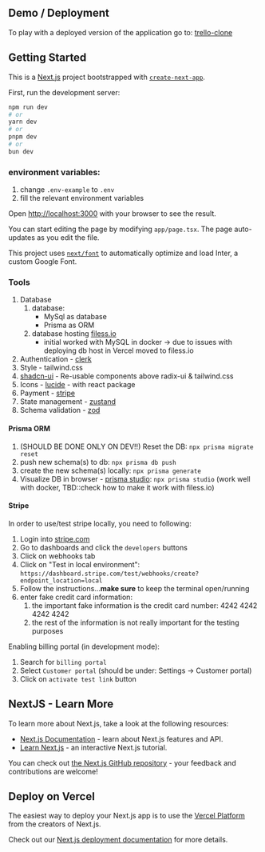 ## Demo / Deployment

To play with a deployed version of the application go to: [trello-clone](https://trello-clone-b-asafs-projects.vercel.app/)

## Getting Started

This is a [Next.js](https://nextjs.org/) project bootstrapped with [`create-next-app`](https://github.com/vercel/next.js/tree/canary/packages/create-next-app).

First, run the development server:

```bash
npm run dev
# or
yarn dev
# or
pnpm dev
# or
bun dev
```

### environment variables:

1. change `.env-example` to `.env`
2. fill the relevant environment variables

Open [http://localhost:3000](http://localhost:3000) with your browser to see the result.

You can start editing the page by modifying `app/page.tsx`. The page auto-updates as you edit the file.

This project uses [`next/font`](https://nextjs.org/docs/basic-features/font-optimization) to automatically optimize and load Inter, a custom Google Font.

### Tools

1. Database
   1. database:
      - MySql as database
      - Prisma as ORM
   2. database hosting [filess.io](https://dash.filess.io/#/app/databases)
      - initial worked with MySQL in docker -> due to issues with deploying db host in Vercel moved to filess.io
2. Authentication - [clerk](https://clerk.com/solutions/nextjs-authentication)
3. Style - tailwind.css
4. [shadcn-ui](https://ui.shadcn.com/docs) - Re-usable components above radix-ui & tailwind.css
5. Icons - [lucide](https://lucide.dev/guide/) - with react package
6. Payment - [stripe](https://stripe.com/)
7. State management - [zustand](https://github.com/pmndrs/zustand)
8. Schema validation - [zod](https://zod.dev/?id=introduction)

#### Prisma ORM

1. (SHOULD BE DONE ONLY ON DEV!!) Reset the DB: `npx prisma migrate reset`
2. push new schema(s) to db: `npx prisma db push`
3. create the new schema(s) locally: `npx prisma generate`
4. Visualize DB in browser - [prisma studio](https://www.prisma.io/blog/prisma-studio-3rtf78dg99fe): `npx prisma studio` (work well with docker, TBD::check how to make it work with filess.io)

#### Stripe

In order to use/test stripe locally, you need to following:

1. Login into [stripe.com](https://stripe.com/)
2. Go to dashboards and click the `developers` buttons
3. Click on webhooks tab
4. Click on "Test in local environment": `https://dashboard.stripe.com/test/webhooks/create?endpoint_location=local`
5. Follow the instructions...**make sure** to keep the terminal open/running
6. enter fake credit card information:
   1. the important fake information is the credit card number: 4242 4242 4242 4242
   2. the rest of the information is not really important for the testing purposes

Enabling billing portal (in development mode):

1. Search for `billing portal`
2. Select `Customer portal` (should be under: Settings -> Customer portal)
3. Click on `activate test link` button

## NextJS - Learn More

To learn more about Next.js, take a look at the following resources:

- [Next.js Documentation](https://nextjs.org/docs) - learn about Next.js features and API.
- [Learn Next.js](https://nextjs.org/learn) - an interactive Next.js tutorial.

You can check out [the Next.js GitHub repository](https://github.com/vercel/next.js/) - your feedback and contributions are welcome!

## Deploy on Vercel

The easiest way to deploy your Next.js app is to use the [Vercel Platform](https://vercel.com/new?utm_medium=default-template&filter=next.js&utm_source=create-next-app&utm_campaign=create-next-app-readme) from the creators of Next.js.

Check out our [Next.js deployment documentation](https://nextjs.org/docs/deployment) for more details.

